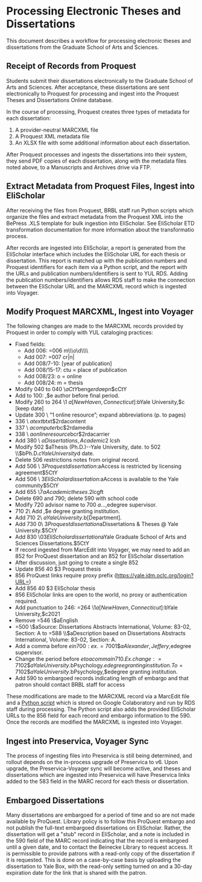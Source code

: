# Processing Electronic Theses and Dissertations

This document describes a workflow for processing electronic theses and dissertations from the Graduate School of Arts and Sciences.

## Receipt of Records from Proquest

Students submit their dissertations electronically to the Graduate School of Arts and Sciences. After acceptance, these dissertations are sent electronically to Proquest for processing and ingest into the Proquest Theses and Dissertations Online database.

In the course of processing, Proquest creates three types of metadata for each dissertation:

1. A provider-neutral MARCXML file
2. A Proquest XML metadata file
3. An XLSX file with some additional information about each dissertation.

After Proquest processes and ingests the dissertations into their system, they send PDF copies of each dissertation, along with the metadata files noted above, to a Manuscripts and Archives drive via FTP.

## Extract Metadata from Proquest Files, Ingest into EliScholar

After receiving the files from Proquest, BRBL staff run Python scripts which organize the files and extract metadata from the Proquest XML into the BePress .XLS template for bulk ingestion into EliScholar. See EliScholar ETD transformation documentation for more information about the transformatio process.

After records are ingested into EliScholar, a report is generated from the EliScholar interface which includes the EliScholar URL for each thesis or dissertation. This report is matched up with the publication numbers and Proquest identifiers for each item via a Python script, and the report with the URLs and publication numbers/identifiers is sent to YUL RDS. Adding the publication numbers/identifiers allows RDS staff to make the connection between the EliScholar URL and the MARCXML record which is ingested into Voyager.

## Modify Proquest MARCXML, Ingest into Voyager

The following changes are made to the MARCXML records provided by Proquest in order to comply with YUL cataloging practices:

- Fixed fields:
	- Add 006: =006  m\\\\\o\\d\\\\\\\\
	- Add 007: =007  cr\|n|
	- Add 008/7-10: [year of publication]
	- Add 008/15-17: ctu = place of publication
	- Add 008/23: o = online
	- Add 008/24: m = thesis
- Modify 040 to 040  \\$aCtY$beng$erda$epn$cCtY
- Add to 100: ,$e author before final period.
- Modify 260 to 264 \1 $a[New Haven, Connecticut] :$bYale University,$c [keep date]
- Update 300 \\ “1 online resource”; expand abbreviations (p. to pages)
- 336 \\ $atext$btxt$2rdacontent
- 337 \\ $acomputer$bc$2rdamedia
- 338 \\ $aonline resource$bcr$2rdacarrier
- Add 380 \\ $aDissertations, Academic$2 lcsh
- Modify 502 $aThesis (Ph.D.)--Yale University, date. to 502  \\$bPh.D.$cYale University$d date.
- Delete 506 restrictions notes from original record.
- Add 506 \\ $3Proquest dissertation:$aAccess is restricted by licensing agreement$5CtY
- Add 506 \\ $3EliScholar dissertation:$aAccess is available to the Yale community$5CtY
- Add 655 \7$a Academic theses.$2lcgft
- Delete 690 and 790; delete 590 with school code
- Modify 720 advisor name to 700 $a…,$edegree supervisor.
- 710 2\ Add ,$e degree granting institution.
- Add 710 2\ $aYale University.$b[Department].
- Add 730 0\ $3Proquest dissertation$aDissertations & Theses @ Yale University.$5CtY
- Add 830 \0$3EliScholar dissertation$aYale Graduate School of Arts and Sciences Dissertations.$5CtY
- If record ingested from MarcEdit into Voyager, we may need to add an 852 for ProQuest dissertation and an 852 for EliScholar dissertation
- After discussion, just going to create a single 852
- Update 856 40 $3 Proquest thesis
- 856 ProQuest links require proxy prefix (https://yale.idm.oclc.org/login?URL=)
- Add 856 40 $3 EliScholar thesis
- 856 EliScholar links are open to the world, no proxy or authentication required.
- Add punctuation to 246: =264  \1$a[New Haven, Connecticut]:$bYale University,$c2021
- Remove =546  \\$aEnglish
- =500  \\$aSource: Dissertations Abstracts International, Volume: 83-02, Section: A to =588  \\$aDescription based on Dissertations Abstracts International, Volume: 83-02, Section: A.
- Add a comma before $e in 700: ex. =700  1\$aAlexander, Jeffery,$edegree supervisor.
- Change the period before $e to a comma in 710. Ex. change: =710  2\$aYale University.$bPsychology.$edegree granting institution. To =710  2\$aYale University.$bPsychology,$edegree granting institution.
- Add 590 to embargoed records indicating length of embargo and that patron should contact BRBL staff for access

These modifications are made to the MARCXML record via a MarcEdit file and a [Python script]([https://colab.research.google.com/drive/1iHeXC0GKkfkWunfuG1uhJKpUMMl331RA]) which is stored on Google Colaboratory and run by RDS staff during processing. The Python script also adds the provided EliScholar URLs to the 856 field for each record and embargo information to the 590. Once the records are modified the MARCXML is ingested into Voyager.

## Ingest into Preservica, Voyager Sync

The process of ingesting files into Preservica is still being determined, and rollout depends on the in-process upgrade of Preservica to v6. Upon upgrade, the Preservica-Voyager sync will become active, and theses and dissertations which are ingested into Preservica will have Preservica links added to the 583 field in the MARC record for each thesis or dissertation.

## Embargoed Dissertations

Many dissertations are embargoed for a period of time and so are not made available by ProQuest. Library policy is to follow this ProQuest embargo and not publish the full-text embargoed dissertations on EliScholar. Rather, the dissertation will get a "stub" record in EliScholar, and a note is included in the 590 field of the MARC record indicating that the record is embargoed until a given date, and to contact the Beinecke Library to request access. It is permissible to provide patrons with a read-only copy of the dissertation if it is requested. This is done on a case-by-case basis by uploading the dissertation to Yale Box, with the read-only setting turned on and a 30-day expiration date for the link that is shared with the patron.
